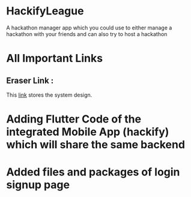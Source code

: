 # HackifyLeague
A hackathon manager app which you could use to either manage a hackathon with your friends and can also try to host a hackathon

# All Important Links
## Eraser Link :
  This [link](https://app.eraser.io/workspace/kUDVYxzi2dHbUPg4jY6V) stores the system design.


# Adding Flutter Code of the integrated Mobile App (hackify) which will share the same backend 
# Added files and packages of login signup page
